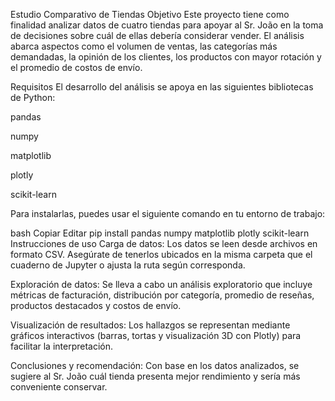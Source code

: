 Estudio Comparativo de Tiendas
Objetivo
Este proyecto tiene como finalidad analizar datos de cuatro tiendas para apoyar al Sr. João en la toma de decisiones sobre cuál de ellas debería considerar vender. El análisis abarca aspectos como el volumen de ventas, las categorías más demandadas, la opinión de los clientes, los productos con mayor rotación y el promedio de costos de envío.

Requisitos
El desarrollo del análisis se apoya en las siguientes bibliotecas de Python:

pandas

numpy

matplotlib

plotly

scikit-learn

Para instalarlas, puedes usar el siguiente comando en tu entorno de trabajo:

bash
Copiar
Editar
pip install pandas numpy matplotlib plotly scikit-learn
Instrucciones de uso
Carga de datos: Los datos se leen desde archivos en formato CSV. Asegúrate de tenerlos ubicados en la misma carpeta que el cuaderno de Jupyter o ajusta la ruta según corresponda.

Exploración de datos: Se lleva a cabo un análisis exploratorio que incluye métricas de facturación, distribución por categoría, promedio de reseñas, productos destacados y costos de envío.

Visualización de resultados: Los hallazgos se representan mediante gráficos interactivos (barras, tortas y visualización 3D con Plotly) para facilitar la interpretación.

Conclusiones y recomendación: Con base en los datos analizados, se sugiere al Sr. João cuál tienda presenta mejor rendimiento y sería más conveniente conservar.

